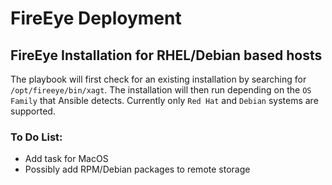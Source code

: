 # FireEye Deployment

## FireEye Installation for RHEL/Debian based hosts

The playbook will first check for an existing installation by searching for `/opt/fireeye/bin/xagt`. The installation will then run depending on the `OS Family` that Ansible detects. Currently only `Red Hat` and `Debian` systems are supported.

### To Do List:
- Add task for MacOS
- Possibly add RPM/Debian packages to remote storage
